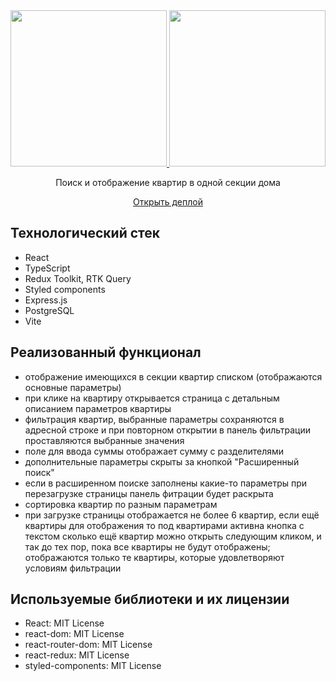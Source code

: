<div align="center">
 <a href="https://etagi-one-section-evg-zlg.netlify.app/" target="_blank">
  <img style="height: 250px" src="https://user-images.githubusercontent.com/85534817/230378133-9141e39a-d0f5-4472-b1d5-220eeb0c2134.png" />
  <img style="height: 250px" src="https://user-images.githubusercontent.com/85534817/230380571-f3a68afe-7ee3-4fee-9d31-3f58de611fb5.png" />
 </a>
 <p>Поиск и отображение квартир в одной секции дома</p>
 <a href="https://etagi-one-section-evg-zlg.netlify.app/" target="_blank"> Открыть деплой </a>
</div>

## Технологический стек
- React
- TypeScript
- Redux Toolkit, RTK Query
- Styled components
- Express.js
- PostgreSQL
- Vite

## Реализованный функционал 
- отображение имеющихся в секции квартир списком (отображаются основные параметры)
- при клике на квартиру открывается страница с детальным описанием параметров квартиры
- фильтрация квартир, выбранные параметры сохраняются в адресной строке и при повторном открытии в панель фильтрации проставляются выбранные значения
- поле для ввода суммы отображает сумму с разделителями
- дополнительные параметры скрыты за кнопкой "Расширенный поиск"
- если в расширенном поиске заполнены какие-то параметры при перезагрузке страницы панель фитрации будет раскрыта
- сортировка квартир по разным параметрам
- при загрузке страницы отображается не более 6 квартир, если ещё квартиры для отображения то под квартирами активна кнопка с текстом сколько ещё квартир можно открыть следующим кликом, и так до тех пор, пока все квартиры не будут отображены; отображаются только те квартиры, которые удовлетворяют условиям фильтрации

## Используемые библиотеки и их лицензии
- React: MIT License
- react-dom: MIT License
- react-router-dom: MIT License
- react-redux: MIT License
- styled-components: MIT License
